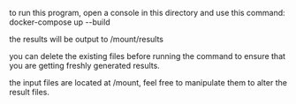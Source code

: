 to run this program, open a console in this directory and use this command:
docker-compose up --build

the results will be output to /mount/results

you can delete the existing files before running the command to ensure that you are getting freshly generated results.

the input files are located at /mount, feel free to manipulate them to alter the result files.